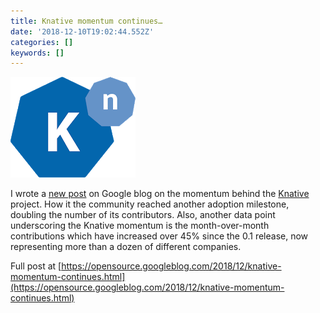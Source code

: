 ```yaml
---
title: Knative momentum continues…
date: '2018-12-10T19:02:44.552Z'
categories: []
keywords: []
---
```


![](/images/0__4YT5XE2NkohoKvZX.png)

I wrote a [new post](https://opensource.googleblog.com/2018/12/knative-momentum-continues.html) on Google blog on the momentum behind the [Knative](https://github.com/knative) project. How it the community reached another adoption milestone, doubling the number of its contributors. Also, another data point underscoring the Knative momentum is the month-over-month contributions which have increased over 45% since the 0.1 release, now representing more than a dozen of different companies.

Full post at [https://opensource.googleblog.com/2018/12/knative-momentum-continues.html](https://opensource.googleblog.com/2018/12/knative-momentum-continues.html)
